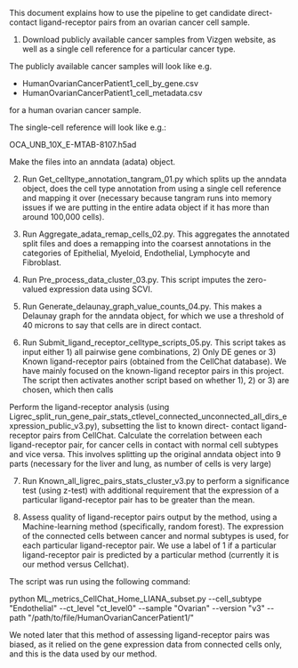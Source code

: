 This document explains how to use the pipeline to get candidate direct-contact ligand-receptor pairs from an ovarian cancer cell sample.

1. Download publicly available cancer samples from Vizgen website, as well as a single cell reference for a particular cancer type.

The publicly available cancer samples will look like e.g. 

- HumanOvarianCancerPatient1_cell_by_gene.csv
- HumanOvarianCancerPatient1_cell_metadata.csv

for a human ovarian cancer sample.

The single-cell reference will look like e.g.:

OCA_UNB_10X_E-MTAB-8107.h5ad

Make the files into an anndata (adata) object.

2. Run Get_celltype_annotation_tangram_01.py which splits up the anndata object, does the cell type annotation from using a single cell reference and mapping it over (necessary because tangram runs into memory issues if we are putting in the entire adata object if it has more than around 100,000 cells).

3. Run Aggregate_adata_remap_cells_02.py. This aggregates the annotated split files and does a remapping into the coarsest annotations in the categories of Epithelial, Myeloid, Endothelial, Lymphocyte
and Fibroblast.

4. Run Pre_process_data_cluster_03.py. This script imputes the zero-valued expression data using SCVI. 

5. Run Generate_delaunay_graph_value_counts_04.py. This makes a Delaunay graph for the anndata object, for which we use a threshold of 40 microns to say that cells are in direct contact.

6. Run Submit_ligand_receptor_celltype_scripts_05.py. This script takes as input either 1) all pairwise gene combinations, 2) Only DE genes or 3) Known ligand-receptor pairs (obtained from the CellChat database). We have mainly focused on the known-ligand receptor pairs in this project. The script then activates another script based on whether 1), 2) or 3) are chosen, which then calls 


Perform the ligand-receptor analysis (using Ligrec_split_run_gene_pair_stats_ctlevel_connected_unconnected_all_dirs_expression_public_v3.py), subsetting the list to known direct-
contact ligand-receptor pairs from CellChat. Calculate the correlation between each ligand-receptor pair, for cancer cells in contact with normal cell subtypes and vice versa. This involves splitting up the original anndata object into 9 parts (necessary for the liver and lung, as number of cells is very large)

7. Run Known_all_ligrec_pairs_stats_cluster_v3.py to perform a significance test (using z-test)
with additional requirement that the expression of a particular ligand-receptor pair has to be greater than the mean.

8. Assess quality of ligand-receptor pairs output by the method, using a Machine-learning method (specifically, random forest). The expression of the connected cells between cancer and normal subtypes is used, for each particular ligand-receptor pair. We use a label of 1 if a particular ligand-receptor pair is predicted by a particular method (currently it is our method versus Cellchat).

The script was run using the following command:

python ML_metrics_CellChat_Home_LIANA_subset.py --cell_subtype "Endothelial" --ct_level "ct_level0" --sample "Ovarian" --version "v3" --path "/path/to/file/HumanOvarianCancerPatient1/"

We noted later that this method of assessing ligand-receptor pairs was biased, as it relied on the gene expression data from connected cells only, and this is the data used by our method.
